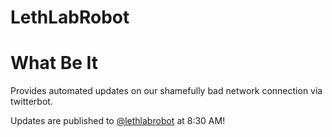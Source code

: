 # LethLabRobot

# What Be It

Provides automated updates on our shamefully bad network connection via twitterbot.

Updates are published to [@lethlabrobot](https://twitter.com/labrobot) at 8:30 AM!
